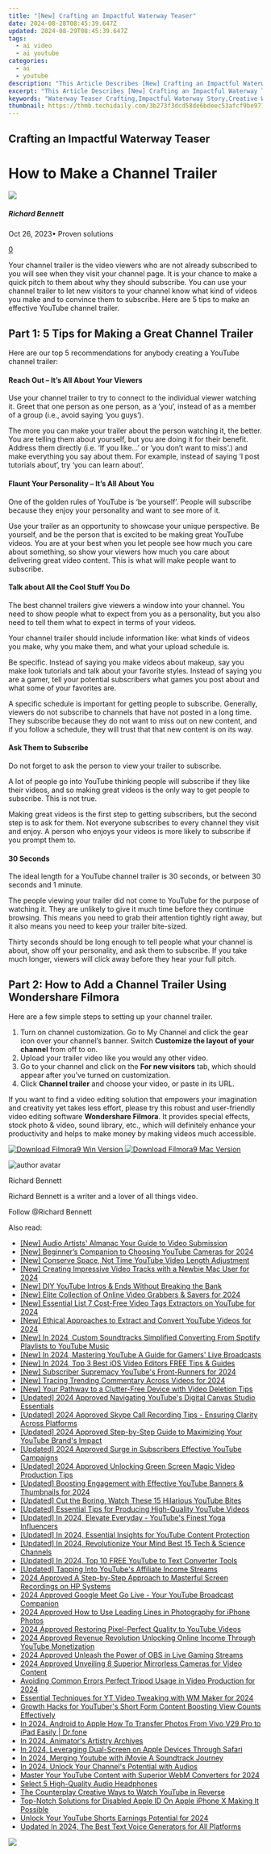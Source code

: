 ```yaml
---
title: "[New] Crafting an Impactful Waterway Teaser"
date: 2024-08-28T08:45:39.647Z
updated: 2024-08-29T08:45:39.647Z
tags:
  - ai video
  - ai youtube
categories:
  - ai
  - youtube
description: "This Article Describes [New] Crafting an Impactful Waterway Teaser"
excerpt: "This Article Describes [New] Crafting an Impactful Waterway Teaser"
keywords: "Waterway Teaser Crafting,Impactful Waterway Story,Creative Waterway Introduction,Intriguing Waterway Tale,Engaging Waterway Plot,Compelling Waterways,Captivating Waterway Opening"
thumbnail: https://thmb.techidaily.com/3b273f3dcd58de6bdeec53afcf9be971cffb1887a1cf9aa58c2806ddb93b59d9.jpg
---
```


## Crafting an Impactful Waterway Teaser

# How to Make a Channel Trailer

![](https://images.wondershare.com/filmora/article-images/richard-bennett.jpg)

##### Richard Bennett

 Oct 26, 2023• Proven solutions

[0](#commentsBoxSeoTemplate)

Your channel trailer is the video viewers who are not already subscribed to you will see when they visit your channel page. It is your chance to make a quick pitch to them about why they should subscribe. You can use your channel trailer to let new visitors to your channel know what kind of videos you make and to convince them to subscribe. Here are 5 tips to make an effective YouTube channel trailer.

## Part 1: 5 Tips for Making a Great Channel Trailer

Here are our top 5 recommendations for anybody creating a YouTube channel trailer:

#### Reach Out – It’s All About Your Viewers

Use your channel trailer to try to connect to the individual viewer watching it. Greet that one person as one person, as a ‘you’, instead of as a member of a group (i.e., avoid saying ‘you guys’).

The more you can make your trailer about the person watching it, the better. You are telling them about yourself, but you are doing it for their benefit. Address them directly (i.e. ‘If you like…’ or ‘you don’t want to miss’.) and make everything you say about them. For example, instead of saying ‘I post tutorials about’, try ‘you can learn about’.

#### Flaunt Your Personality – It’s All About You

One of the golden rules of YouTube is ‘be yourself’. People will subscribe because they enjoy your personality and want to see more of it.

Use your trailer as an opportunity to showcase your unique perspective. Be yourself, and be the person that is excited to be making great YouTube videos. You are at your best when you let people see how much you care about something, so show your viewers how much you care about delivering great video content. This is what will make people want to subscribe.

#### Talk about All the Cool Stuff You Do

The best channel trailers give viewers a window into your channel. You need to show people what to expect from you as a personality, but you also need to tell them what to expect in terms of your videos.

Your channel trailer should include information like: what kinds of videos you make, why you make them, and what your upload schedule is.

Be specific. Instead of saying you make videos about makeup, say you make look tutorials and talk about your favorite styles. Instead of saying you are a gamer, tell your potential subscribers what games you post about and what some of your favorites are.

A specific schedule is important for getting people to subscribe. Generally, viewers do not subscribe to channels that have not posted in a long time. They subscribe because they do not want to miss out on new content, and if you follow a schedule, they will trust that that new content is on its way.

#### Ask Them to Subscribe

Do not forget to ask the person to view your trailer to subscribe.

A lot of people go into YouTube thinking people will subscribe if they like their videos, and so making great videos is the only way to get people to subscribe. This is not true.

Making great videos is the first step to getting subscribers, but the second step is to ask for them. Not everyone subscribes to every channel they visit and enjoy. A person who enjoys your videos is more likely to subscribe if you prompt them to.

#### 30 Seconds

The ideal length for a YouTube channel trailer is 30 seconds, or between 30 seconds and 1 minute.

The people viewing your trailer did not come to YouTube for the purpose of watching it. They are unlikely to give it much time before they continue browsing. This means you need to grab their attention tightly right away, but it also means you need to keep your trailer bite-sized.

Thirty seconds should be long enough to tell people what your channel is about, show off your personality, and ask them to subscribe. If you take much longer, viewers will click away before they hear your full pitch.

## Part 2: How to Add a Channel Trailer Using Wondershare Filmora

Here are a few simple steps to setting up your channel trailer.

1. Turn on channel customization. Go to My Channel and click the gear icon over your channel’s banner. Switch **Customize the layout of your channel** from off to on.
2. Upload your trailer video like you would any other video.
3. Go to your channel and click on the **For new visitors** tab, which should appear after you’ve turned on customization.
4. Click **Channel trailer** and choose your video, or paste in its URL.

If you want to find a video editing solution that empowers your imagination and creativity yet takes less effort, please try this robust and user-friendly video editing software **Wondershare Filmora**. It provides special effects, stock photo & video, sound library, etc., which will definitely enhance your productivity and helps to make money by making videos much accessible.

[![Download Filmora9 Win Version](https://images.wondershare.com/filmora/guide/download-btn-win.jpg) ](https://tools.techidaily.com/wondershare/filmora/download/) [![Download Filmora9 Mac Version](https://images.wondershare.com/filmora/guide/download-btn-mac.jpg) ](https://tools.techidaily.com/wondershare/filmora/download/)

![author avatar](https://images.wondershare.com/filmora/article-images/richard-bennett.jpg)

Richard Bennett

Richard Bennett is a writer and a lover of all things video.

Follow @Richard Bennett


<ins class="adsbygoogle"
     style="display:block"
     data-ad-format="autorelaxed"
     data-ad-client="ca-pub-7571918770474297"
     data-ad-slot="1223367746"></ins>



<ins class="adsbygoogle"
     style="display:block"
     data-ad-client="ca-pub-7571918770474297"
     data-ad-slot="8358498916"
     data-ad-format="auto"
     data-full-width-responsive="true"></ins>

<span class="atpl-alsoreadstyle">Also read:</span>
<div><ul>
<li><a href="https://youtube-web.techidaily.com/udio-artists-almanac-your-guide-to-video-submission/"><u>[New] Audio Artists' Almanac  Your Guide to Video Submission</u></a></li>
<li><a href="https://youtube-web.techidaily.com/eginners-companion-to-choosing-youtube-cameras-for-2024/"><u>[New] Beginner’s Companion to Choosing YouTube Cameras for 2024</u></a></li>
<li><a href="https://youtube-web.techidaily.com/onserve-space-not-time-youtube-video-length-adjustment/"><u>[New] Conserve Space, Not Time  YouTube Video Length Adjustment</u></a></li>
<li><a href="https://youtube-web.techidaily.com/reating-impressive-video-tracks-with-a-newbie-mac-user-for-2024/"><u>[New] Creating Impressive Video Tracks with a Newbie Mac User for 2024</u></a></li>
<li><a href="https://youtube-web.techidaily.com/iy-youtube-intros-and-ends-without-breaking-the-bank/"><u>[New] DIY YouTube Intros & Ends Without Breaking the Bank</u></a></li>
<li><a href="https://youtube-web.techidaily.com/lite-collection-of-online-video-grabbers-and-savers-for-2024/"><u>[New] Elite Collection of Online Video Grabbers & Savers for 2024</u></a></li>
<li><a href="https://youtube-web.techidaily.com/ssential-list-7-cost-free-video-tags-extractors-on-youtube-for-2024/"><u>[New] Essential List  7 Cost-Free Video Tags Extractors on YouTube for 2024</u></a></li>
<li><a href="https://youtube-web.techidaily.com/thical-approaches-to-extract-and-convert-youtube-videos-for-2024/"><u>[New] Ethical Approaches to Extract and Convert YouTube Videos for 2024</u></a></li>
<li><a href="https://youtube-web.techidaily.com/n-2024-custom-soundtracks-simplified-converting-from-spotify-playlists-to-youtube-music/"><u>[New] In 2024, Custom Soundtracks Simplified  Converting From Spotify Playlists to YouTube Music</u></a></li>
<li><a href="https://youtube-web.techidaily.com/n-2024-mastering-youtube-a-guide-for-gamers-live-broadcasts/"><u>[New] In 2024, Mastering YouTube  A Guide for Gamers' Live Broadcasts</u></a></li>
<li><a href="https://youtube-web.techidaily.com/n-2024-top-3-best-ios-video-editors-free-tips-and-guides/"><u>[New] In 2024, Top 3 Best iOS Video Editors  FREE Tips & Guides</u></a></li>
<li><a href="https://youtube-web.techidaily.com/ubscriber-supremacy-youtubes-front-runners-for-2024/"><u>[New] Subscriber Supremacy  YouTube's Front-Runners for 2024</u></a></li>
<li><a href="https://youtube-web.techidaily.com/racing-trending-commentary-across-videos-for-2024/"><u>[New] Tracing Trending Commentary Across Videos for 2024</u></a></li>
<li><a href="https://youtube-web.techidaily.com/our-pathway-to-a-clutter-free-device-with-video-deletion-tips/"><u>[New] Your Pathway to a Clutter-Free Device with Video Deletion Tips</u></a></li>
<li><a href="https://youtube-web.techidaily.com/ed-2024-approved-navigating-youtubes-digital-canvas-studio-essentials/"><u>[Updated] 2024 Approved  Navigating YouTube's Digital Canvas  Studio Essentials</u></a></li>
<li><a href="https://screen-video-capture.techidaily.com/updated-2024-approved-skype-call-recording-tips-ensuring-clarity-across-platforms/"><u>[Updated] 2024 Approved  Skype Call Recording Tips - Ensuring Clarity Across Platforms</u></a></li>
<li><a href="https://youtube-web.techidaily.com/ed-2024-approved-step-by-step-guide-to-maximizing-your-youtube-brands-impact/"><u>[Updated] 2024 Approved  Step-by-Step Guide to Maximizing Your YouTube Brand's Impact</u></a></li>
<li><a href="https://youtube-web.techidaily.com/ed-2024-approved-surge-in-subscribers-effective-youtube-campaigns/"><u>[Updated] 2024 Approved  Surge in Subscribers  Effective YouTube Campaigns</u></a></li>
<li><a href="https://youtube-web.techidaily.com/ed-2024-approved-unlocking-green-screen-magic-video-production-tips/"><u>[Updated] 2024 Approved  Unlocking Green Screen Magic  Video Production Tips</u></a></li>
<li><a href="https://youtube-web.techidaily.com/ed-boosting-engagement-with-effective-youtube-banners-and-thumbnails-for-2024/"><u>[Updated] Boosting Engagement with Effective YouTube Banners & Thumbnails for 2024</u></a></li>
<li><a href="https://youtube-web.techidaily.com/ed-cut-the-boring-watch-these-15-hilarious-youtube-bites/"><u>[Updated] Cut the Boring, Watch These 15 Hilarious YouTube Bites</u></a></li>
<li><a href="https://youtube-web.techidaily.com/ed-essential-tips-for-producing-high-quality-youtube-videos/"><u>[Updated] Essential Tips for Producing High-Quality YouTube Videos</u></a></li>
<li><a href="https://youtube-web.techidaily.com/ed-in-2024-elevate-everyday-youtubes-finest-yoga-influencers/"><u>[Updated] In 2024, Elevate Everyday - YouTube's Finest Yoga Influencers</u></a></li>
<li><a href="https://youtube-web.techidaily.com/ed-in-2024-essential-insights-for-youtube-content-protection/"><u>[Updated] In 2024, Essential Insights for YouTube Content Protection</u></a></li>
<li><a href="https://youtube-web.techidaily.com/ed-in-2024-revolutionize-your-mind-best-15-tech-and-science-channels/"><u>[Updated] In 2024, Revolutionize Your Mind  Best 15 Tech & Science Channels</u></a></li>
<li><a href="https://youtube-web.techidaily.com/ed-in-2024-top-10-free-youtube-to-text-converter-tools/"><u>[Updated] In 2024, Top 10 FREE YouTube to Text Converter Tools</u></a></li>
<li><a href="https://youtube-web.techidaily.com/ed-tapping-into-youtubes-affiliate-income-streams/"><u>[Updated] Tapping Into YouTube's Affiliate Income Streams</u></a></li>
<li><a href="https://video-capture.techidaily.com/2024-approved-a-step-by-step-approach-to-masterful-screen-recordings-on-hp-systems/"><u>2024 Approved  A Step-by-Step Approach to Masterful Screen Recordings on HP Systems</u></a></li>
<li><a href="https://youtube-web.techidaily.com/approved-google-meet-go-live-your-youtube-broadcast-companion/"><u>2024 Approved  Google Meet Go Live - Your YouTube Broadcast Companion</u></a></li>
<li><a href="https://some-knowledge.techidaily.com/2024-approved-how-to-use-leading-lines-in-photography-for-iphone-photos/"><u>2024 Approved  How to Use Leading Lines in Photography for iPhone Photos</u></a></li>
<li><a href="https://extra-skills.techidaily.com/2024-approved-restoring-pixel-perfect-quality-to-youtube-videos/"><u>2024 Approved  Restoring Pixel-Perfect Quality to YouTube Videos</u></a></li>
<li><a href="https://youtube-web.techidaily.com/approved-revenue-revolution-unlocking-online-income-through-youtube-monetization/"><u>2024 Approved  Revenue Revolution  Unlocking Online Income Through YouTube Monetization</u></a></li>
<li><a href="https://desktop-recording.techidaily.com/2024-approved-unleash-the-power-of-obs-in-live-gaming-streams/"><u>2024 Approved  Unleash the Power of OBS in Live Gaming Streams</u></a></li>
<li><a href="https://youtube-web.techidaily.com/approved-unveiling-8-superior-mirrorless-cameras-for-video-content/"><u>2024 Approved  Unveiling 8 Superior Mirrorless Cameras for Video Content</u></a></li>
<li><a href="https://youtube-web.techidaily.com/ing-common-errors-perfect-tripod-usage-in-video-production-for-2024/"><u>Avoiding Common Errors  Perfect Tripod Usage in Video Production for 2024</u></a></li>
<li><a href="https://youtube-web.techidaily.com/tial-techniques-for-yt-video-tweaking-with-wm-maker-for-2024/"><u>Essential Techniques for YT Video Tweaking with WM Maker for 2024</u></a></li>
<li><a href="https://youtube-web.techidaily.com/h-hacks-for-youtubers-short-form-content-boosting-view-counts-effectively/"><u>Growth Hacks for YouTuber's Short Form Content  Boosting View Counts Effectively</u></a></li>
<li><a href="https://android-transfer.techidaily.com/in-2024-android-to-apple-how-to-transfer-photos-from-vivo-v29-pro-to-ipad-easily-drfone-by-drfone-transfer-from-android-transfer-from-android/"><u>In 2024, Android to Apple How To Transfer Photos From Vivo V29 Pro to iPad Easily | Dr.fone</u></a></li>
<li><a href="https://fox-direct.techidaily.com/in-2024-animators-artistry-archives/"><u>In 2024, Animator's Artistry Archives</u></a></li>
<li><a href="https://extra-support.techidaily.com/in-2024-leveraging-dual-screen-on-apple-devices-through-safari/"><u>In 2024, Leveraging Dual-Screen on Apple Devices Through Safari</u></a></li>
<li><a href="https://youtube-web.techidaily.com/24-merging-youtube-with-imovie-a-soundtrack-journey/"><u>In 2024, Merging Youtube with iMovie  A Soundtrack Journey</u></a></li>
<li><a href="https://youtube-web.techidaily.com/24-unlock-your-channels-potential-with-audios/"><u>In 2024, Unlock Your Channel's Potential with Audios</u></a></li>
<li><a href="https://youtube-web.techidaily.com/r-your-youtube-content-with-superior-webm-converters-for-2024/"><u>Master Your YouTube Content with Superior WebM Converters for 2024</u></a></li>
<li><a href="https://youtube-web.techidaily.com/t-5-high-quality-audio-headphones/"><u>Select 5 High-Quality Audio Headphones</u></a></li>
<li><a href="https://youtube-web.techidaily.com/ounterplay-creative-ways-to-watch-youtube-in-reverse/"><u>The Counterplay  Creative Ways to Watch YouTube in Reverse</u></a></li>
<li><a href="https://apple-account.techidaily.com/top-notch-solutions-for-disabled-apple-id-on-apple-iphone-x-making-it-possible-by-drfone-ios/"><u>Top-Notch Solutions for Disabled Apple ID On Apple iPhone X Making It Possible</u></a></li>
<li><a href="https://youtube-web.techidaily.com/k-your-youtube-shorts-earnings-potential-for-2024/"><u>Unlock Your YouTube Shorts Earnings Potential for 2024</u></a></li>
<li><a href="https://ai-voice-clone.techidaily.com/updated-in-2024-the-best-text-voice-generators-for-all-platforms/"><u>Updated In 2024, The Best Text Voice Generators for All Platforms</u></a></li>
</ul></div>

<!-- affiliate ads begin -->
<a href="https://estore.winxdvd.com/order/checkout.php?PRODS=4612444&QTY=1&AFFILIATE=108875&CART=1"><img src="https://www.winxdvd.com/affiliate/new-banner/pt-728x90.jpg" border="0"></a>
<!-- affiliate ads end -->